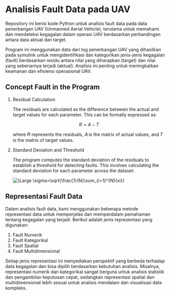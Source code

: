 # Analisis Fault Data pada UAV

Repository ini berisi kode Python untuk analisis fault data pada data penerbangan UAV (Unmanned Aerial Vehicle), terutama untuk memahami dan mendeteksi kegagalan dalam operasi UAV berdasarkan perbandingan antara data aktual dan target.

Program ini menggunakan data dari log penerbangan UAV yang dihasilkan pada symulink untuk mengidentifikasi dan kategorikan jenis-jenis kegagalan (fault) berdasarkan residu antara nilai yang diharapkan (target) dan nilai yang sebenarnya terjadi (aktual). Analisis ini penting untuk meningkatkan keamanan dan efisiensi operasional UAV.

## Concept Fault in the Program
1. Residual Calculation
   
    The residuals are calculated as the difference between the actual and target values for each parameter. This can be formally expressed as:

    $$ R = A - T $$

    where 𝑅 represents the residuals, 𝐴 is the matrix of actual values, and 𝑇 is the matrix of target values.

2. Standard Deviation and Threshold

    The program computes the standard deviation of the residuals to establish a threshold for detecting faults. This involves calculating the standard deviation for each parameter across the dataset:
    
    ![\Large \sigma=\sqrt{\frac{1}{N}\sum_{i=1}^{N}{xi}}](https://latex.codecogs.com/svg.latex?\Large&space;\sigma=\sqrt{\frac{1}{N}\sum_{i=1}^{N}{xi}}) 

    

## Representasi Fault Data
Dalam analisis fault data, kami menggunakan beberapa metode representasi data untuk memperjelas dan memperdalam pemahaman tentang kegagalan yang terjadi. Berikut adalah jenis representasi yang digunakan:

1. Fault Numerik
2. Fault Kategorikal
3. Fault Spatial
4. Fault Multidimensional

Setiap jenis representasi ini menyediakan perspektif yang berbeda terhadap data kegagalan dan bisa dipilih berdasarkan kebutuhan analisis. Misalnya, representasi numerik dan kategorikal sangat berguna untuk analisis statistik dan pengambilan keputusan cepat, sedangkan representasi spatial dan multidimensional lebih sesuai untuk analisis mendalam dan visualisasi data kompleks.